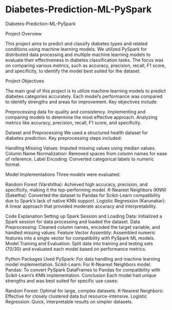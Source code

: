 # Diabetes-Prediction-ML-PySpark
Diabetes-Prediction-ML-PySpark


Project Overview

This project aims to predict and classify diabetes types and related conditions using machine learning models. We utilized PySpark for distributed data processing and multiple machine learning models to evaluate their effectiveness in diabetes classification tasks. The focus was on comparing various metrics, such as accuracy, precision, recall, F1 score, and specificity, to identify the model best suited for the dataset.

Project Objectives

The main goal of this project is to utilize machine learning models to predict diabetes categories accurately. Each model’s performance was compared to identify strengths and areas for improvement. Key objectives include:

Preprocessing data for quality and consistency.
Implementing and comparing models to determine the most effective approach.
Analyzing metrics like accuracy, precision, recall, F1 score, and specificity.

Dataset and Preprocessing
We used a structured health dataset for diabetes prediction. Key preprocessing steps included:

Handling Missing Values: Imputed missing values using median values.
Column Name Normalization: Removed spaces from column names for ease of reference.
Label Encoding: Converted categorical labels to numeric format.


Model Implementations
Three models were evaluated:

Random Forest (Varshitha): Achieved high accuracy, precision, and specificity, making it the top-performing model.
K-Nearest Neighbors (KNN) (Saketha): Converted the dataset to Pandas for Scikit-Learn compatibility due to Spark’s lack of native KNN support.
Logistic Regression (Karunakar): A linear approach that provided moderate accuracy and interpretability.

Code Explanation
Setting up Spark Session and Loading Data: Initialized a Spark session for data processing and loaded the dataset.
Data Preprocessing: Cleaned column names, encoded the target variable, and handled missing values.
Feature Vector Assembly: Assembled numeric features into a single vector for compatibility with PySpark ML models.
Model Training and Evaluation: Split data into training and testing sets (70/30) and evaluated each model based on performance metrics.


Python Packages Used
PySpark: For data handling and machine learning model implementation.
Scikit-Learn: For K-Nearest Neighbors model.
Pandas: To convert PySpark DataFrames to Pandas for compatibility with Scikit-Learn’s KNN implementation.
Conclusion
Each model had unique strengths and was best suited for specific use cases:

Random Forest: Optimal for large, complex datasets.
K-Nearest Neighbors: Effective for closely clustered data but resource-intensive.
Logistic Regression: Quick, interpretable results on simpler datasets.
